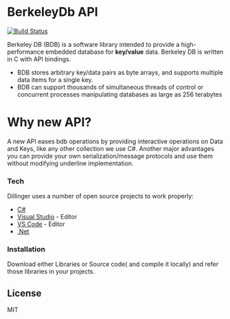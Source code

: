# BerkeleyDb API


[![Build Status](https://travis-ci.org/joemccann/dillinger.svg?branch=master)](https://travis-ci.org/joemccann/dillinger)

Berkeley DB (BDB) is a software library intended to provide a high-performance embedded database for **key/value** data. Berkeley DB is written in C with API bindings.

  - BDB stores arbitrary key/data pairs as byte arrays, and supports multiple data items for a single key.
  - BDB can support thousands of simultaneous threads of control or concurrent processes manipulating databases as large as 256 terabytes

# Why new API?

A new API eases bdb operations by providing interactive operations on Data and Keys, like any other collection we use C#. Another major advantages you can provide your own serialization/message protocols and use them without modifying underline implementation. 

### Tech

Dillinger uses a number of open source projects to work properly:

* [C#] 
* [Visual Studio] - Editor
* [VS Code] - Editor
* [.Net] 


### Installation

Download either Libraries or Source code( and compile it locally) and refer those libraries in your projects.


License
----

MIT




   [VS Code]: <https://code.visualstudio.com/>
   [.Net]: <https://dotnet.microsoft.com/download/dotnet-framework>
   [C#]: <https://github.com/dotnet/csharplang>
   [Visual Studio]: <https://visualstudio.microsoft.com/>

   [PlDb]: <https://github.com/joemccann/dillinger/tree/master/plugins/dropbox/README.md>
   [PlGh]: <https://github.com/joemccann/dillinger/tree/master/plugins/github/README.md>
   [PlGd]: <https://github.com/joemccann/dillinger/tree/master/plugins/googledrive/README.md>
   [PlOd]: <https://github.com/joemccann/dillinger/tree/master/plugins/onedrive/README.md>
   [PlMe]: <https://github.com/joemccann/dillinger/tree/master/plugins/medium/README.md>
   [PlGa]: <https://github.com/RahulHP/dillinger/blob/master/plugins/googleanalytics/README.md>
